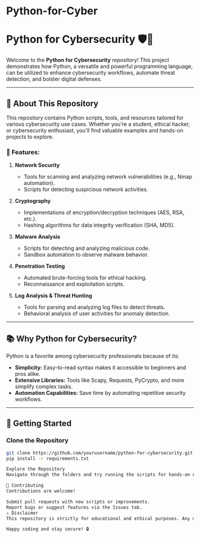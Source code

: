# Python-for-Cyber
# Python for Cybersecurity 🛡️🐍

Welcome to the **Python for Cybersecurity** repository! This project demonstrates how Python, a versatile and powerful programming language, can be utilized to enhance cybersecurity workflows, automate threat detection, and bolster digital defenses.

---

## 🚀 About This Repository  
This repository contains Python scripts, tools, and resources tailored for various cybersecurity use cases. Whether you're a student, ethical hacker, or cybersecurity enthusiast, you'll find valuable examples and hands-on projects to explore.  

### 🌟 Features:  
1. **Network Security**  
   - Tools for scanning and analyzing network vulnerabilities (e.g., Nmap automation).  
   - Scripts for detecting suspicious network activities.  

2. **Cryptography**  
   - Implementations of encryption/decryption techniques (AES, RSA, etc.).  
   - Hashing algorithms for data integrity verification (SHA, MD5).  

3. **Malware Analysis**  
   - Scripts for detecting and analyzing malicious code.  
   - Sandbox automation to observe malware behavior.  

4. **Penetration Testing**  
   - Automated brute-forcing tools for ethical hacking.  
   - Reconnaissance and exploitation scripts.  

5. **Log Analysis & Threat Hunting**  
   - Tools for parsing and analyzing log files to detect threats.  
   - Behavioral analysis of user activities for anomaly detection.  

---

## 📚 Why Python for Cybersecurity?  
Python is a favorite among cybersecurity professionals because of its:  
- **Simplicity:** Easy-to-read syntax makes it accessible to beginners and pros alike.  
- **Extensive Libraries:** Tools like Scapy, Requests, PyCrypto, and more simplify complex tasks.  
- **Automation Capabilities:** Save time by automating repetitive security workflows.  

---

## 🔧 Getting Started  

### Clone the Repository  
```bash
git clone https://github.com/yourusername/python-for-cybersecurity.git
pip install -r requirements.txt

Explore the Repository
Navigate through the folders and try running the scripts for hands-on experience.

🤝 Contributing
Contributions are welcome!

Submit pull requests with new scripts or improvements.
Report bugs or suggest features via the Issues tab.
⚠️ Disclaimer
This repository is strictly for educational and ethical purposes. Any misuse of these tools or techniques is strongly discouraged.

Happy coding and stay secure! 🔒
